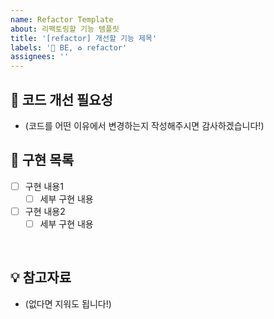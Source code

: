 ```yaml
---
name: Refactor Template
about: 리팩토링할 기능 템플릿
title: '[refactor] 개선할 기능 제목'
labels: '🤖 BE, ♻️ refactor'
assignees: ''
---
```


## 🤔 코드 개선 필요성

- (코드를 어떤 이유에서 변경하는지 작성해주시면 감사하겠습니다!)

## 📝 구현 목록

- [ ] 구현 내용1
    - [ ] 세부 구현 내용
- [ ] 구현 내용2
    - [ ] 세부 구현 내용

<br>

## 💡 참고자료

- (없다면 지워도 됩니다!)
